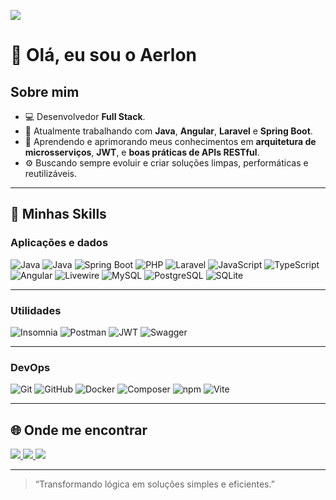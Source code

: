 ![](https://komarev.com/ghpvc/?username=Aerlonga&color=006bed)

# 👋 Olá, eu sou o Aerlon

## Sobre mim

- 💻 Desenvolvedor **Full Stack**.  
- 💼 Atualmente trabalhando com **Java**, **Angular**, **Laravel** e **Spring Boot**.  
- 🌱 Aprendendo e aprimorando meus conhecimentos em **arquitetura de microsserviços**, **JWT**, e **boas práticas de APIs RESTful**.  
- ⚙️ Buscando sempre evoluir e criar soluções limpas, performáticas e reutilizáveis.  

---

## 🧠 Minhas Skills

### **Aplicações e dados**

![Java](https://img.shields.io/badge/-Java-333333?style=flat&logo=openjdk&logoColor=f89820)
![Java](https://img.shields.io/badge/-Java-333333?style=flat&logo=openjdk&logoColor=f89820)
![Spring Boot](https://img.shields.io/badge/-Spring%20Boot-333333?style=flat&logo=springboot&logoColor=6DB33F)
![PHP](https://img.shields.io/badge/-PHP-333333?style=flat&logo=php&logoColor=777BB4)
![Laravel](https://img.shields.io/badge/-Laravel-333333?style=flat&logo=laravel&logoColor=FF2D20)
![JavaScript](https://img.shields.io/badge/-JavaScript-333333?style=flat&logo=javascript)
![TypeScript](https://img.shields.io/badge/-TypeScript-333333?style=flat&logo=typescript)
![Angular](https://img.shields.io/badge/-Angular-333333?style=flat&logo=angular&logoColor=DD0031)
![Livewire](https://img.shields.io/badge/-Livewire-333333?style=flat&logo=laravel&logoColor=FF2D20)
![MySQL](https://img.shields.io/badge/-MySQL-333333?style=flat&logo=mysql)
![PostgreSQL](https://img.shields.io/badge/-PostgreSQL-333333?style=flat&logo=postgresql)
![SQLite](https://img.shields.io/badge/-SQLite-333333?style=flat&logo=sqlite)

---

### **Utilidades**

![Insomnia](https://img.shields.io/badge/-Insomnia-333333?style=flat&logo=insomnia)
![Postman](https://img.shields.io/badge/-Postman-333333?style=flat&logo=postman)
![JWT](https://img.shields.io/badge/-JWT-333333?style=flat&logo=jsonwebtokens)
![Swagger](https://img.shields.io/badge/-Swagger-333333?style=flat&logo=swagger)

---

### **DevOps**

![Git](https://img.shields.io/badge/-Git-333333?style=flat&logo=git)
![GitHub](https://img.shields.io/badge/-GitHub-333333?style=flat&logo=github)
![Docker](https://img.shields.io/badge/-Docker-333333?style=flat&logo=docker)
![Composer](https://img.shields.io/badge/-Composer-333333?style=flat&logo=composer)
![npm](https://img.shields.io/badge/-npm-333333?style=flat&logo=npm)
![Vite](https://img.shields.io/badge/-Vite-333333?style=flat&logo=vite)


---

## 🌐 Onde me encontrar

<a href="https://www.linkedin.com/in/aerlon-gon%C3%A7alves-alves-934901143/?locale=en_US" target="_blank">
  <img src="https://img.shields.io/badge/-Aerlon%20Gonçalves%20Alves-blue?style=flat-square&logo=Linkedin&logoColor=white" />
</a>
<a href="mailto:aerlon.as@gmail.com" target="_blank">
  <img src="https://img.shields.io/badge/-E--mail-006bed?style=flat-square&logo=Gmail&logoColor=white" />
</a>
<a href="https://github.com/Aerlonga" target="_blank">
  <img src="https://img.shields.io/github/followers/Aerlonga?label=follow&style=social" />
</a>

---

> “Transformando lógica em soluções simples e eficientes.”
